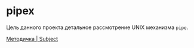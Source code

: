 # pipex
Цель данного проекта детальное рассмотрение UNIX механизма `pipe`.

[Методичка | Subject](https://github.com/TagirFakhrutdinov/pipex/blob/master/pipex_subject.pdf)
